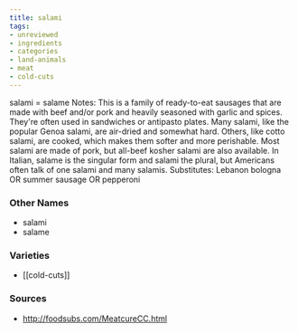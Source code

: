 ```yaml
---
title: salami
tags:
- unreviewed
- ingredients
- categories
- land-animals
- meat
- cold-cuts
---
```

salami = salame Notes: This is a family of ready-to-eat sausages that are made with beef and/or pork and heavily seasoned with garlic and spices. They're often used in sandwiches or antipasto plates. Many salami, like the popular Genoa salami, are air-dried and somewhat hard. Others, like cotto salami, are cooked, which makes them softer and more perishable. Most salami are made of pork, but all-beef kosher salami are also available. In Italian, salame is the singular form and salami the plural, but Americans often talk of one salami and many salamis. Substitutes: Lebanon bologna OR summer sausage OR pepperoni

### Other Names

* salami
* salame

### Varieties

* [[cold-cuts]]

### Sources
* http://foodsubs.com/MeatcureCC.html
